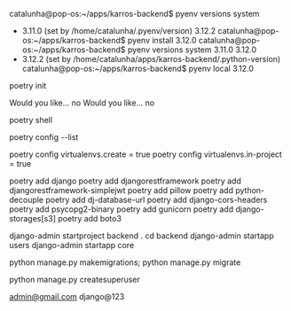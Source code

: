 catalunha@pop-os:~/apps/karros-backend$ pyenv versions
  system
* 3.11.0 (set by /home/catalunha/.pyenv/version)
  3.12.2
catalunha@pop-os:~/apps/karros-backend$ pyenv install 3.12.0
catalunha@pop-os:~/apps/karros-backend$ pyenv versions
  system
  3.11.0
  3.12.0
* 3.12.2 (set by /home/catalunha/apps/karros-backend/.python-version)
catalunha@pop-os:~/apps/karros-backend$ pyenv local 3.12.0

poetry init

Would you like... no
Would you like... no

poetry shell

poetry config --list

poetry config virtualenvs.create = true
poetry config virtualenvs.in-project = true


poetry add django
poetry add djangorestframework
poetry add djangorestframework-simplejwt
poetry add pillow
poetry add python-decouple
poetry add dj-database-url
poetry add django-cors-headers
poetry add psycopg2-binary
poetry add gunicorn
poetry add django-storages[s3]
poetry add boto3


django-admin startproject backend .
cd backend
django-admin startapp users
django-admin startapp core

python manage.py makemigrations; python manage.py migrate

python manage.py createsuperuser

admin@gmail.com
django@123

